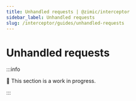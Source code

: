 ```yaml
---
title: Unhandled requests | @zimic/interceptor
sidebar_label: Unhandled requests
slug: /interceptor/guides/unhandled-requests
---
```


# Unhandled requests

:::info

🚧 This section is a work in progress.

:::
